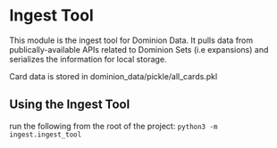 # Ingest Tool
This module is the ingest tool for Dominion Data. It pulls data from publically-available APIs related to Dominion Sets (i.e expansions) and serializes the information for local storage. 

Card data is stored in dominion_data/pickle/all_cards.pkl

## Using the Ingest Tool
run the following from the root of the project: ```python3 -m ingest.ingest_tool```
